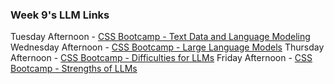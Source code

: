 ### Week 9's LLM Links

Tuesday Afternoon - [CSS Bootcamp - Text Data and Language Modeling](https://savethevowels.org/talks/cssbc_textdata.html)
Wednesday Afternoon - [CSS Bootcamp - Large Language Models](https://savethevowels.org/talks/cssbc_textdata.html)
Thursday Afternoon - [CSS Bootcamp - Difficulties for LLMs](https://savethevowels.org/docs/cssbc_llmdifficulties.html)
Friday Afternoon - [CSS Bootcamp - Strengths of LLMs](https://savethevowels.org/docs/cssbc_llmstrengths.html)
